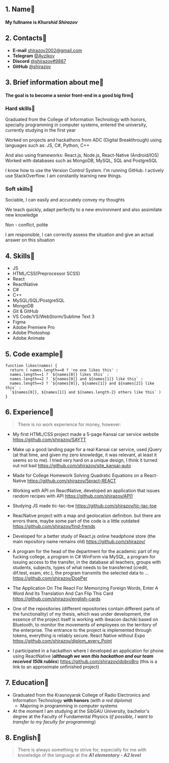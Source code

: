 ## 1. Name:avocado: 
#### My fullname is _Khurshid Shirazov_
## 2. Contacts:grapes:
   * __E-mail__ [shirazov2002@gmail.com](shirazov2002@gmail.com "My mail💛🧡💚")
   * __Telegram__ [@Ayzikov](https://t.me/ayzikov "My telegram account 💙💝🖤") 
   * __Discord__ [@shirazov#9887](https://discordapp.com/users/661210811242643456 "My discord account 💗💙💚")
   * __GitHub__ [@shirazov](https://github.com/shirazov "My github account 💚💜🖤")
## 3. Brief information about me:apple:
#### The goal is to become a senior front-end in a good big firm:lemon:
### Hard skills:pineapple: 
Graduated from the College of Information Technology with honors, specialty programming in computer systems, entered the university, currently studying in the first year 

Worked on projects and hackathons from ADC (Digital Breakthrough) using languages such as: JS, C#, Python, C++

And also using frameworks:
React.js, Node.js, React-Native (Android/IOS)
Worked with databases such as MongoDB, MySQL, SQL and PostgreSQL

I know how to use the Version Control System. I'm running GitHub. I actively use StackOverflow. I am constantly learning new things.


### Soft skills:cherries:

Sociable, I can easily and accurately convey my thoughts

We teach quickly, adapt perfectly to a new environment and also assimilate new knowledge

Non - conflict, polite

I am responsible, I can correctly assess the situation and give an actual answer on this situation
## 4. Skills:strawberry:
   * JS
   * HTML/CSS(Preprocessor SCSS)
   * React
   * ReactNative
   * C#
   * C++
* MySQL/SQL/PostgreSQL
* MongoDB
* Git & GitHub
* VS Code/VS/WebStorm/Sublime Text 3
* Figma
* Adobe Premiere Pro
* Adobe Photoshop
* Adobe Animate 
## 5.  Code example:banana:
```
function likes(names) {
  return ( names.length==0 ? 'no one likes this' : 
  names.length==1 ? `${names[0]} likes this` : 
  names.length==2 ? `${names[0]} and ${names[1]} like this` : 
  names.length==3 ? `${names[0]}, ${names[1]} and ${names[2]} like this` : 
  `${names[0]}, ${names[1]} and ${names.length-2} others like this` )
}
```
## 6. Experience:pear:
>There is no work experience for money, however:
   
   * My first HTML/CSS project made a 5-page Kansai car service website 
   https://github.com/shirazov/SAYTT
   * Make up a good landing page for a real Kansai car service, used jQuery (at that time, and given my zero knowledge, it was relevant, at least it seems so to me). I tried very hard on a unique design, I think it turned out not bad
   https://github.com/shirazov/site_kansai-auto
   * Made for College Homework Solving Quadratic Equations on a React-Native
   https://github.com/shirazov/5pract-REACT
   * Working with API on ReactNative, developed an application that issues random recipes with API
   https://github.com/shirazov/API1
   * Studying JS made tic-tac-toe
   https://github.com/shirazov/tic-tac-toe
   * ReacNative project with a map and geolocation definition. but there are errors there, maybe some part of the code is a little outdated
   https://github.com/shirazov/find-frends

   * Developed for a better study of React.js online headphone store (the main repository name remains old)
   https://github.com/shirazov/
* A program for the head of the department for the academic part of my fucking college, a program in C# WinForm via MySQL, a program for issuing access to the transfer, in the database all teachers, groups with students, subjects, types of what needs to be transferred (credit, dif.test, exam, etc.), the program transmits the selected data to …
https://github.com/shirazov/DopPer
* The Application On The React For Memorizing Foreign Words, Enter A Word And Its Translation And Can Flip This Card
https://github.com/shirazov/english-cards
 * One of the repositories (different repositories contain different parts of the functionality) of my thesis, which was under development, the essence of the project itself is working with ibeacon dachiki based on Bluetooth, to monitor the movements of employees on the territory of the enterprise. The entrance to the project is implemented through tokens, everything is reliably secure. React Native without Expo
 https://github.com/shirazov/diplom_every_Point
 *  I participated in a hackathon where I developed an application for phone using ReactNative (___although we won this hackathon and our team received 150k rubles___)
   https://github.com/shirazov/dobroBro (this is a link to an approximate unfinished project)
  ## 7. Education:watermelon:
  * Graduated from the Krasnoyarsk College of Radio Electronics and Information Technology __with honors__ (_with a red diploma_)
     * Majoring in programming in computer systems
   * At the moment I am studying at the SibGAU University, bachelor's degree at the Faculty of Fundamental Physics (_if possible, I want to transfer to my faculty for programming_)
  ## 8. English:peach:
  >There is always something to strive for, especially for me with knowledge of the language at the ___A1 elementary - A2 level___
  